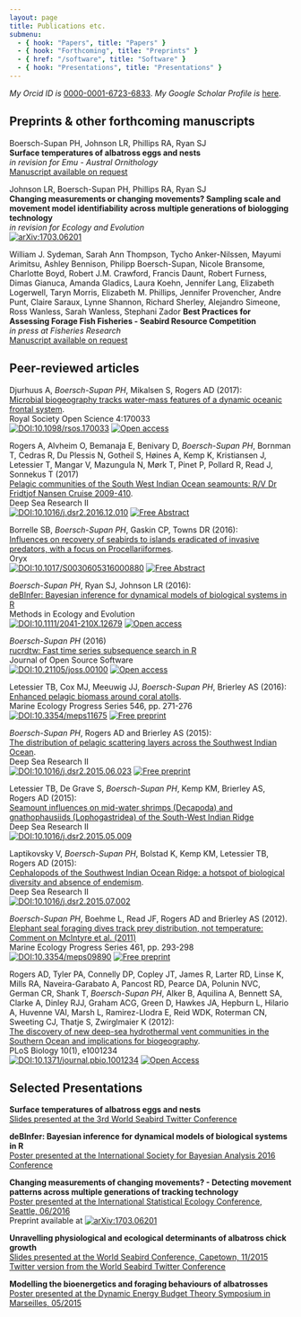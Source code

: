 ```yaml
---
layout: page
title: Publications etc.
submenu:
  - { hook: "Papers", title: "Papers" }
  - { hook: "Forthcoming", title: "Preprints" }
  - { href: "/software", title: "Software" }
  - { hook: "Presentations", title: "Presentations" }
---
```

<!--script to render altmetric badges -->
<script type='text/javascript' src='https://d1bxh8uas1mnw7.cloudfront.net/assets/embed.js'></script>  


_My Orcid ID is_ [0000-0001-6723-6833](http://orcid.org/0000-0001-6723-6833). _My Google Scholar Profile is_ [here](http://scholar.google.co.uk/citations?hl=en&user=fdUpdGoAAAAJ).

## Preprints & other forthcoming manuscripts<a name="Forthcoming">&nbsp;</a>

Boersch-Supan PH, Johnson LR, Phillips RA, Ryan SJ  
**Surface temperatures of albatross eggs and nests**  
*in revision for Emu - Austral Ornithology*  
[Manuscript available on request](mailto:pboesu@gmail.com)

Johnson LR, Boersch-Supan PH, Phillips RA, Ryan SJ  
**Changing measurements or changing movements? Sampling scale and movement model identifiability across multiple generations of biologging technology**  
*in revision for Ecology and Evolution*  
[![arXiv:1703.06201](http://img.shields.io/badge/Preprint-arXiv:1703.06201-B31B1B.svg)](https://arxiv.org/abs/1703.06201)

William J. Sydeman, Sarah Ann Thompson, Tycho Anker-Nilssen, Mayumi Arimitsu, Ashley Bennison, Philipp Boersch-Supan, Nicole Bransome, Charlotte Boyd, Robert J.M. Crawford, Francis Daunt, Robert Furness, Dimas Gianuca, Amanda Gladics, Laura Koehn, Jennifer Lang, Elizabeth Logerwell, Taryn Morris, Elizabeth M. Phillips, Jennifer Provencher, Andre Punt, Claire Saraux, Lynne Shannon, Richard Sherley, Alejandro Simeone, Ross Wanless, Sarah Wanless, Stephani Zador 
**Best Practices for Assessing Forage Fish Fisheries - Seabird Resource Competition**  
*in press at Fisheries Research*  
[Manuscript available on request](mailto:pboesu@gmail.com)

## Peer-reviewed articles<a name="Papers">&nbsp;</a>

Djurhuus A, *Boersch-Supan PH*, Mikalsen S, Rogers AD (2017):  
[Microbial biogeography tracks water-mass features of a dynamic oceanic frontal system](http://dx.doi.org/10.1098/rsos.170033).  
Royal Society Open Science 4:170033  
[![DOI:10.1098/rsos.170033](https://img.shields.io/badge/DOI-10.1098%2Frsos.170033-blue.svg)](http://doi.org/10.1098/rsos.170033) [![Open access](https://img.shields.io/badge/Open-Access-brightgreen.svg)](http://dx.doi.org/10.1098/rsos.170033)
 
Rogers A, Alvheim O, Bemanaja E, Benivary D, *Boersch-Supan PH*, Bornman T, Cedras R, Du Plessis N, Gotheil S, Høines A, Kemp K, Kristiansen J, Letessier T, Mangar V, Mazungula N, Mørk T, Pinet P, Pollard R, Read J, Sonnekus T (2017)  
[Pelagic communities of the South West Indian Ocean seamounts: R/V Dr Fridtjof Nansen Cruise 2009-410](../public/Rogers_et_al_SWIODSRII_prepress.pdf).  
Deep Sea Research II<br>
[![DOI:10.1016/j.dsr2.2016.12.010](https://img.shields.io/badge/DOI-10.1016%2Fj.dsr2.2016.12.010-blue.svg)](http://dx.doi.org/10.1016/j.dsr2.2016.12.010) 
[![Free Abstract](https://img.shields.io/badge/Free-Preprint-brightgreen.svg)](../public/Rogers_et_al_SWIODSRII_prepress.pdf)
 
Borrelle SB, *Boersch-Supan PH*, Gaskin CP, Towns DR (2016):  
[Influences on recovery of seabirds to islands eradicated of invasive predators, with a focus on Procellariiformes](../public/Borrelle_et_al_2016_prepress.pdf).  
Oryx <br>
[![DOI:10.1017/S0030605316000880](https://img.shields.io/badge/DOI-10.1017%2FS0030605316000880-blue.svg)](http://doi.org/10.1017/S0030605316000880) 
[![Free Abstract](https://img.shields.io/badge/Free-Preprint-brightgreen.svg)](../public/Borrelle_et_al_2016_prepress.pdf)

*Boersch-Supan PH*, Ryan SJ, Johnson LR (2016):  
[deBInfer: Bayesian inference for dynamical models of biological systems in R](http://doi.org/10.1111/2041-210X.12679)  
Methods in Ecology and Evolution <br>
[![DOI:10.1111/2041-210X.12679](https://img.shields.io/badge/DOI-10.1111%2F2041--210X.12679-blue.svg)](http://doi.org/10.1111/2041-210X.12679) 
[![Open access](https://img.shields.io/badge/Open-Access-brightgreen.svg)](http://doi.org/10.1111/2041-210X.12679)
<!--<div data-badge-popover="right" data-badge-type="4" data-doi="10.1111/2041-210X.12679" data-hide-no-mentions="true" data-hide-less-than="1" class="altmetric-embed"></div>-->

*Boersch-Supan PH* (2016)  
[rucrdtw: Fast time series subsequence search in R](http://dx.doi.org/10.21105/joss.00100)  
Journal of Open Source Software<br> 
[![DOI:10.21105/joss.00100](https://img.shields.io/badge/DOI-10.21105%2Fjoss.00100-blue.svg)](http://doi.org/10.21105/joss.00100) [![Open access](https://img.shields.io/badge/Open-Access-brightgreen.svg)](http://dx.doi.org/10.21105/joss.00100)

Letessier TB, Cox MJ, Meeuwig JJ, _Boersch-Supan PH_, Brierley AS (2016):  
[Enhanced pelagic biomass around coral atolls](http://dx.doi.org/10.3354/meps11675).  
Marine Ecology Progress Series 546, pp. 271-276 <br>
[![DOI:10.3354/meps11675](https://img.shields.io/badge/DOI-10.3354/meps11675-blue.svg)](http://dx.doi.org/10.3354/meps11675) 
[![Free preprint](https://img.shields.io/badge/Free-Preprint-brightgreen.svg)](../public/MEPS_BIOT_prepress.pdf)
<!--<div data-badge-popover="right" data-badge-type="2" data-doi="10.3354/meps11675" data-hide-no-mentions="true" data-hide-less-than="1" class="altmetric-embed"></div>-->

_Boersch-Supan PH_, Rogers AD and Brierley AS (2015):  
[The distribution of pelagic scattering layers across the Southwest Indian Ocean](http://dx.doi.org/10.1016/j.dsr2.2015.06.023).  
Deep Sea Research II <br>
[![DOI:10.1016/j.dsr2.2015.06.023](https://img.shields.io/badge/DOI-10.1016/j.dsr2.2015.06.023-blue.svg)](http://dx.doi.org/10.1016/j.dsr2.2015.06.023)
[![Free preprint](https://img.shields.io/badge/Free-Preprint-brightgreen.svg)](../public/Boersch-Supan_SWIODSL_preprint.pdf)
<!--<div data-badge-popover="right" data-badge-type="2" data-doi="10.1016/j.dsr2.2015.06.023" data-hide-no-mentions="true" data-hide-less-than="1" class="altmetric-embed"></div>-->

Letessier TB, De Grave S, _Boersch-Supan PH_, Kemp KM, Brierley AS, Rogers AD (2015):  
[Seamount influences on mid-water shrimps (Decapoda) and gnathophausiids (Lophogastridea) of the South-West Indian Ridge](http://dx.doi.org/10.1016/j.dsr2.2015.05.009)  
Deep Sea Research II <br>
[![DOI:10.1016/j.dsr2.2015.05.009](https://img.shields.io/badge/DOI-10.1016/j.dsr2.2015.05.009-blue.svg)](http://dx.doi.org/10.1016/j.dsr2.2015.05.009)
<!--<div data-badge-popover="right" data-badge-type="2" data-doi="10.1016/j.dsr2.2015.05.009" data-hide-no-mentions="true" data-hide-less-than="1" class="altmetric-embed"></div>-->


Laptikovsky V, _Boersch-Supan PH_, Bolstad K, Kemp KM, Letessier TB, Rogers AD (2015):  
[Cephalopods of the Southwest Indian Ocean Ridge: a hotspot of biological diversity and absence of endemism](http://dx.doi.org/10.1016/j.dsr2.2015.07.002).  
Deep Sea Research II <br>
[![DOI:10.1016/j.dsr2.2015.07.002](https://img.shields.io/badge/DOI-10.1016/j.dsr2.2015.07.002-blue.svg)](http://dx.doi.org/10.1016/j.dsr2.2015.07.002)
<!--<div data-badge-popover="right" data-badge-type="2" data-doi="10.1016/j.dsr2.2015.07.002" data-hide-no-mentions="true" data-hide-less-than="1" class="altmetric-embed"></div>-->


_Boersch-Supan PH_, Boehme L, Read JF, Rogers AD and Brierley AS (2012).  
[Elephant seal foraging dives track prey distribution, not temperature: Comment on McIntyre et al. (2011)](http://dx.doi.org/10.3354/meps09890)  
Marine Ecology Progress Series 461, pp. 293-298 <br>
[![DOI:10.3354/meps09890](https://img.shields.io/badge/DOI-10.3354/meps09890-blue.svg)](http://dx.doi.org/10.3354/meps09890) 
[![Free preprint](https://img.shields.io/badge/Free-Preprint-brightgreen.svg)](../public/Boersch-Supan_2012_ElephantSeals_MEPS.pdf)
<!--<div data-badge-popover="right" data-badge-type="2" data-doi="10.3354/meps09890" data-hide-no-mentions="true" data-hide-less-than="1" class="altmetric-embed"></div>-->


Rogers AD, Tyler PA, Connelly DP, Copley JT, James R, Larter RD, Linse K, Mills RA, Naveira-Garabato A, Pancost RD, Pearce DA, Polunin NVC, German CR, Shank T, _Boersch-Supan PH_, Alker B, Aquilina A, Bennett SA, Clarke A, Dinley RJJ, Graham ACG, Green D, Hawkes JA, Hepburn L, Hilario A, Huvenne VAI, Marsh L, Ramirez-Llodra E, Reid WDK, Roterman CN, Sweeting CJ, Thatje S, Zwirglmaier K (2012):  
[The discovery of new deep-sea hydrothermal vent communities in the Southern Ocean and implications for biogeography](http://dx.doi.org/10.1371/journal.pbio.1001234).  
PLoS Biology 10(1), e1001234 <br>
[![DOI:10.1371/journal.pbio.1001234](https://img.shields.io/badge/DOI-10.1371/journal.pbio.1001234-blue.svg)](http://dx.doi.org/10.1371/journal.pbio.1001234)
[![Open Access](https://img.shields.io/badge/Open-Access-brightgreen.svg)](../public/MEPS_BIOT_prepress.pdf)
<!--<div data-badge-popover="right" data-badge-type="2" data-doi="10.1371/journal.pbio.1001234" data-hide-no-mentions="true" data-hide-less-than="1" class="altmetric-embed"></div>-->


## Selected Presentations<a name="Presentations">&nbsp;</a>

**Surface temperatures of albatross eggs and nests**  
[Slides presented at the 3rd World Seabird Twitter Conference](https://storify.com/pboesu/wstc3)

**deBInfer: Bayesian inference for dynamical models of biological systems in R**<br>
[Poster presented at the International Society for Bayesian Analysis 2016 Conference](https://dx.doi.org/10.6084/m9.figshare.3466400.v1)

**Changing measurements of changing movements? - Detecting movement patterns across multiple generations of tracking technology**<br>
[Poster presented at the International Statistical Ecology Conference, Seattle, 06/2016](https://dx.doi.org/10.6084/m9.figshare.3466403.v1)  
Preprint available at [![arXiv:1703.06201](http://img.shields.io/badge/Preprint-arXiv:1703.06201-B31B1B.svg)](https://arxiv.org/abs/1703.06201)

**Unravelling physiological and ecological determinants of albatross chick growth** <br>
[Slides presented at the World Seabird Conference, Capetown, 11/2015](http://dx.doi.org/10.6084/m9.figshare.1591048)   
[Twitter version from the World Seabird Twitter Conference](https://storify.com/pboesu/albatross-bioenergetics-at-the-world-seabird-twitt)

**Modelling the bioenergetics and foraging behaviours of albatrosses**<br>
[Poster presented at the Dynamic Energy Budget Theory Symposium in Marseilles, 05/2015](https://dx.doi.org/10.6084/m9.figshare.1373940.v1)
